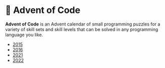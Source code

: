 # 🎄 Advent of Code

**Advent of Code** is an Advent calendar of small programming puzzles for a variety of skill sets and skill levels that can be solved in any programming language you like.

- [2015](https://github.com/lewinkoon/advent-code/tree/main/2015)
- [2016](https://github.com/lewinkoon/advent-code/tree/main/2016)
- [2021](https://github.com/lewinkoon/advent-code/tree/main/2021)
- [2022](https://github.com/lewinkoon/advent-code/tree/main/2022)

